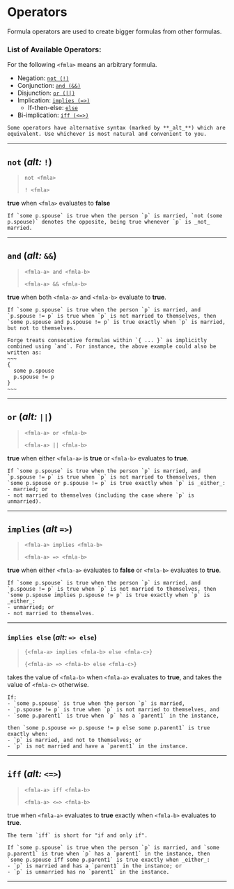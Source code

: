 # Operators

Formula operators are used to create bigger formulas from other formulas.

### List of Available Operators:

For the following `<fmla>` means an arbitrary formula.

- Negation: [`not (!)`](./operators.md#not)
- Conjunction: [`and (&&)`](./operators.md#and)
- Disjunction: [`or (||)`](./operators.md#or)
- Implication: [`implies (=>)`](./operators.md#implies)
  - If-then-else: [`else`](./operators.md#implies-else)
- Bi-implication: [`iff (<=>)`](./operators.md#iff)

```admonish note title="Alternative syntax"
Some operators have alternative syntax (marked by **_alt_**) which are equivalent. Use whichever is most natural and convenient to you.
```

---
## `not` (_alt:_ `!`)

> `not <fmla>`
> 
> `! <fmla>`

**true** when `<fmla>` evaluates to **false**

```admonish example
If `some p.spouse` is true when the person `p` is married, `not (some p.spouse)` denotes the opposite, being true whenever `p` is _not_ married.
```

---

## `and` (_alt:_ `&&`)

> `<fmla-a> and <fmla-b>`
>
> `<fmla-a> && <fmla-b>`

**true** when both `<fmla-a>` and `<fmla-b>` evaluate to **true**.

```admonish example
If `some p.spouse` is true when the person `p` is married, and `p.spouse != p` is true when `p` is not married to themselves, then `some p.spouse and p.spouse != p` is true exactly when `p` is married, but not to themselves.
```

```admonish note title="Implicit and"
Forge treats consecutive formulas within `{ ... }` as implicitly combined using `and`. For instance, the above example could also be written as:
~~~
{
  some p.spouse
  p.spouse != p
}
~~~
```

---

## `or` (_alt:_ `||`)

> `<fmla-a> or <fmla-b>`
>
> `<fmla-a> || <fmla-b>`

**true** when either `<fmla-a>` is **true** or `<fmla-b>` evaluates to **true**.

```admonish example
If `some p.spouse` is true when the person `p` is married, and `p.spouse != p` is true when `p` is not married to themselves, then `some p.spouse or p.spouse != p` is true exactly when `p` is _either_:
- married; or 
- not married to themselves (including the case where `p` is unmarried).
```

---

## `implies` (_alt_ `=>`)

> `<fmla-a> implies <fmla-b>`
> 
> `<fmla-a> => <fmla-b>`

**true** when either `<fmla-a>` evaluates to **false** or `<fmla-b>` evaluates to **true**.

```admonish example
If `some p.spouse` is true when the person `p` is married, and `p.spouse != p` is true when `p` is not married to themselves, then `some p.spouse implies p.spouse != p` is true exactly when `p` is _either_:
- unmarried; or 
- not married to themselves.
```

---

### `implies else` (_alt:_ `=> else`)

> `{<fmla-a> implies <fmla-b> else <fmla-c>}`
>
> `{<fmla-a> => <fmla-b> else <fmla-c>}`

takes the value of `<fmla-b>` when `<fmla-a>` evaluates to **true**, and takes the value of `<fmla-c>` otherwise.

```admonish example
If:
- `some p.spouse` is true when the person `p` is married, 
- `p.spouse != p` is true when `p` is not married to themselves, and
- `some p.parent1` is true when `p` has a `parent1` in the instance, 

then `some p.spouse => p.spouse != p else some p.parent1` is true exactly when:
- `p` is married, and not to themselves; or
- `p` is not married and have a `parent1` in the instance.
```

---

## `iff` (_alt:_ `<=>`)

> `<fmla-a> iff <fmla-b>`
> 
> `<fmla-a> <=> <fmla-b>`

true when `<fmla-a>` evaluates to **true** exactly when `<fmla-b>` evaluates to **true**.

```admonish note title="IFF"
The term `iff` is short for "if and only if".
```

```admonish example
If `some p.spouse` is true when the person `p` is married, and `some p.parent1` is true when `p` has a `parent1` in the instance, then `some p.spouse iff some p.parent1` is true exactly when _either_:
- `p` is married and has a `parent1` in the instance; or 
- `p` is unmarried has no `parent1` in the instance.
```

---
